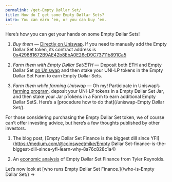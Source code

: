 ```yaml
---
permalink: /get-Empty Døllar Set/
title: How do I get some Empty Døllar Sets?
intro: You can earn ’em, or you can buy ’em.
---
```


Here’s how you can get your hands on some Empty Døllar Sets!

1. *Buy them* — [Directly on Uniswap](https://uniswap.info/pair/0xdc98556Ce24f007A5eF6dC1CE96322d65832A819). If you need to manually add the Empty Døllar Set token, its contract address is [0x429881672B9AE42b8EbA0E26cD9C73711b891Ca5](https://etherscan.io/address/0x429881672b9ae42b8eba0e26cd9c73711b891ca5)

2. *Farm them with Empty Døllar Set/ETH* — Deposit both ETH and Empty Døllar Set [on Uniswap](https://uniswap.info/pair/0xdc98556Ce24f007A5eF6dC1CE96322d65832A819) and then stake your UNI-LP tokens in the Empty Døllar Set Farm to earn Empty Døllar Sets.

3. *Farm them while farming Uniswap* — Oh my! Participate in Uniswap’s [farming program](https://app.uniswap.org/#/uni), deposit your UNI-LP tokens in a Empty Døllar Set Jar, and then stake your Jar pTokens in a Farm to earn additional Empty Døllar SetS. Here’s a [procedure how to do that](/uniswap-Empty Døllar Set/).

For those considering purchasing the Empty Døllar Set token, we of course can’t offer investing advice, but here’s a few thoughts published by other investors.

1. The blog post, [Empty Døllar Set Finance is the biggest dill since YFI](https://medium.com/@coinsweetmike/Empty Døllar Set-finance-is-the-biggest-dill-since-yfi-learn-why-8a76c828c1a4)

2. An [economic analysis](https://twitter.com/tbr90/status/1306763067523506176?s=21) of Empty Døllar Set Finance from Tyler Reynolds.

Let’s now look at [who runs Empty Døllar Set Finance.](/who-is-Empty Døllar Set/) →